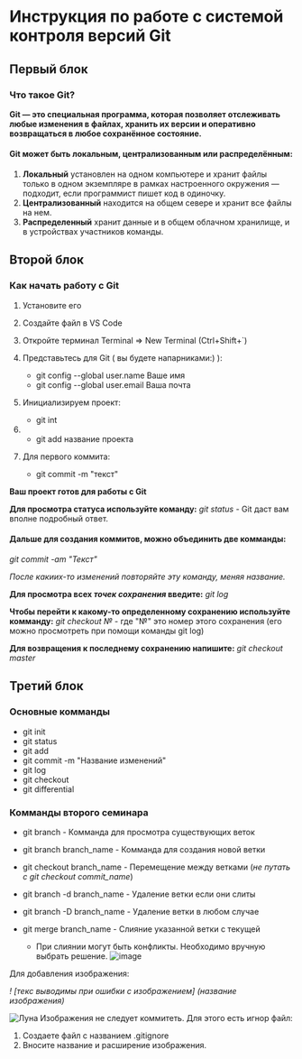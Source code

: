 # Инструкция по работе с системой контроля версий Git

## Первый блок
### Что такое Git?
**Git — это специальная программа, которая позволяет отслеживать любые изменения в файлах, хранить их версии и оперативно возвращаться в любое сохранённое состояние.**

#### Git может быть локальным, централизованным или распределённым:
1. **Локальный** установлен на одном компьютере и хранит файлы только в одном экземпляре в рамках настроенного окружения — подходит, если программист пишет код в одиночку.
2. **Централизованный** находится на общем севере и хранит все файлы на нем.
3. **Распределенный** хранит данные и в общем облачном хранилище, и в устройствах участников команды.

## Второй блок
### Как начать работу с Git
1. Установите его
2. Создайте файл в VS Code
3. Откройте терминал Terminal => New Terminal (Ctrl+Shift+`)
4. Представьтесь для Git ( вы будете напарниками:) ):
    * git config --global user.name Ваше имя         
    * git config --global user.email Ваша почта
5. Инициализируем проект:
    * git int 
6. 
    * git add название проекта

7.  Для первого коммита:
    * git commit -m "текст"

**Ваш проект готов для работы с Git**

**Для просмотра статуса используйте команду:** *git status* - Git даст вам вполне подробный ответ.

#### Дальше для создания коммитов, можно объединить две комманды:
*git commit -am "Текст"*

*После какиих-то изменений повторяйте эту команду, меняя название.*

**Для просмотра всех *точек сохранения* введите:** *git log*

**Чтобы перейти к какому-то определенному сохранению используйте комманду:** *git checkout №* - где "№" это номер этого сохранения (его можно просмотреть при помощи команды git log)

**Для возвращения к последнему сохранению напишите:** *git checkout master*

## Третий блок

### Основные комманды

* git init
* git status
* git add
* git commit -m "Название изменений"
* git log
* git checkout
* git differential

### Комманды второго семинара

* git branch - Комманда для просмотра существующих веток
* git branch branch_name - Комманда для создания новой ветки
* git checkout branch_name - Перемещение между ветками (*не путать с git checkout commit_name*)
* git branch -d branch_name - Удаление ветки если они слиты
* git branch -D branch_name - Удаление ветки в любом случае
* git merge branch_name - Слияние указанной ветки с текущей
    
    * При слиянии могут быть конфликты. Необходимо вручную выбрать решение.
    ![image](1.jpg)

Для добавления изображения:

*! [текс выводимы при ошибки с изображением] (название изображения)*

![Луна](moon.jpg)
Изображения не следует коммитеть. Для этого есть игнор файл:
1. Создаете файл с названием .gitignore
2. Вносите название и расширение изображения.